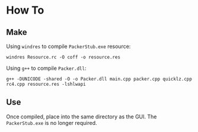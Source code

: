 # How To

## Make

Using `windres` to compile `PackerStub.exe` resource:

`windres Resource.rc -O coff -o resource.res`

Using `g++` to compile `Packer.dll`:

`g++ -DUNICODE -shared -O -o Packer.dll main.cpp packer.cpp quicklz.cpp rc4.cpp resource.res -lshlwapi`

## Use

Once compiled, place into the same directory as the GUI. The `PackerStub.exe` is no longer required.